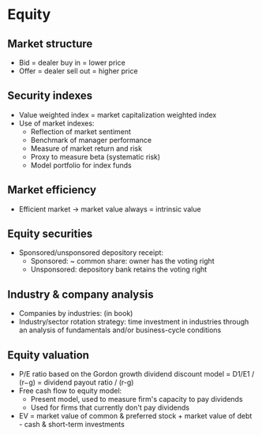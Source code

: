 # Equity
## Market structure
- Bid = dealer buy in = lower price
- Offer = dealer sell out = higher price
## Security indexes
- Value weighted index = market capitalization weighted index
- Use of market indexes:
  - Reflection of market sentiment
  - Benchmark of manager performance
  - Measure of market return and risk
  - Proxy to measure beta (systematic risk)
  - Model portfolio for index funds
## Market efficiency
- Efficient market -> market value always = intrinsic value
## Equity securities
- Sponsored/unsponsored depository receipt:
  - Sponsored: ~ common share: owner has the voting right
  - Unsponsored: depository bank retains the voting right
## Industry & company analysis
- Companies by industries: (in book)
- Industry/sector rotation strategy: time investment in industries
through an analysis of fundamentals and/or business-cycle conditions
## Equity valuation
- P/E ratio based on the Gordon growth dividend discount model = D1/E1 / (r−g) = dividend payout ratio / (r-g)
- Free cash flow to equity model:
  - Present model, used to measure firm's capacity to pay dividends
  - Used for firms that currently don't pay dividends
- EV = market value of common & preferred stock + market value of debt - cash & short-term investments